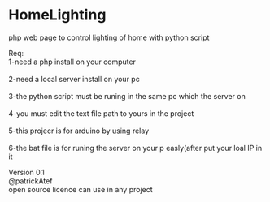 <h1>HomeLighting</h1>

php web page to control lighting of home with python script

Req:
<br>1-need a php install on your computer </br>
<br>2-need a local server install on your pc</br>
<br>3-the python script must be runing in the same pc which the server on</br>
<br>4-you must edit the text file path to yours in the project</br>
<br>5-this projecr is for arduino by using relay</br>
<br>6-the bat file is for runing the server on your p easly(after put your loal IP in it</br>


Version 0.1
</br>@patrickAtef</br>
open source licence can use in any project
